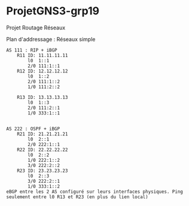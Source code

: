 # ProjetGNS3-grp19
Projet Routage Réseaux

Plan d'addressage : Réseaux simple

	AS 111 : RIP + iBGP
	 	R11 ID: 11.11.11.11
			l0  1::1
			2/0 111:1::1
		R12 ID: 12.12.12.12
			l0  1::2
			2/0 111:1::2
			1/0 111:2::2

		R13 ID: 13.13.13.13
			l0  1::3
			2/0 111:2::1
			1/0 333:1::1 


	AS 222 : OSPF + iBGP
	 	R21 ID: 21.21.21.21 
			l0  2::1
			2/0 222:1::1
		R22 ID: 22.22.22.22
			l0  2::2
			1/0 222:1::2
			3/0 222:2::2
		R23 ID: 23.23.23.23
			l0  2::3
			3/0 222:2::1
			1/0 333:1::2 
	eBGP entre les 2 AS configuré sur leurs interfaces physiques. Ping seulement entre l0 R13 et R23 (en plus du lien local)

			
			


